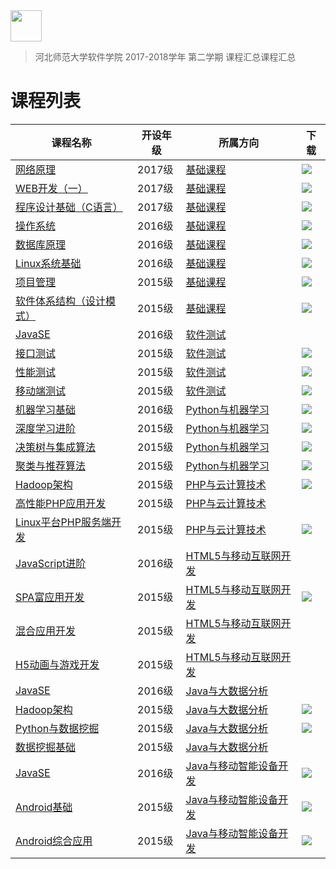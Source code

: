 <img src="./image/logo.png" height="50" /> 

> 河北师范大学软件学院 2017-2018学年 第二学期 课程汇总课程汇总

# 课程列表

|课程名称|开设年级|所属方向|下载|
|-------|-------|-------|-------|
|[网络原理](https://github.com/edu2act/course-NetWork/tree/2017-2018-2st)|2017级|[基础课程](./courses/基础课程)|[![](https://img.shields.io/badge/term-2017--2018--2st-blue.svg)](https://github.com/edu2act/course-NetWork/releases/tag/2017-2018-2st)|
|[WEB开发（一）](https://github.com/edu2act/course-web1/tree/2017-2018-2st)|2017级|[基础课程](./courses/基础课程)|[![](https://img.shields.io/badge/term-2017--2018--2st-blue.svg)](https://github.com/edu2act/course-web1/releases/tag/2017-2018-2st)|
|[程序设计基础（C语言）](https://github.com/edu2act/course-C/tree/2017-2018-2st)|2017级|[基础课程](./courses/基础课程)|[![](https://img.shields.io/badge/term-2017--2018--2st-blue.svg)](https://github.com/edu2act/course-C/releases/tag/2017-2018-2st)|
|[操作系统](https://github.com/edu2act/course-OS/tree/2017-2018-2st)|2016级|[基础课程](./courses/基础课程)|[![](https://img.shields.io/badge/term-2017--2018--2st-blue.svg)](https://github.com/edu2act/course-C/releases/tag/2017-2018-2st)|
|[数据库原理](https://github.com/edu2act/course-DataBase/tree/2017-2018-2st)|2016级|[基础课程](./courses/基础课程)|[![](https://img.shields.io/badge/term-2017--2018--2st-blue.svg)](https://github.com/edu2act/course-DataBase/releases/tag/2017-2018-2st)|
|[Linux系统基础](https://github.com/edu2act/course-linux-system/tree/2017-2018-2st)|2016级|[基础课程](./courses/基础课程)|[![](https://img.shields.io/badge/term-2017--2018--2st-blue.svg)](https://github.com/edu2act/course-linux-system/releases/tag/2017-2018-2st)|
|[项目管理](https://github.com/edu2act/course-IT-Project-Management/tree/2017-2018-2st)|2015级|[基础课程](./courses/基础课程)|[![](https://img.shields.io/badge/term-2017--2018--2st-blue.svg)](https://github.com/edu2act/course-IT-Project-Management/releases/tag/2017-2018-2st)|
|[软件体系结构（设计模式）](https://github.com/edu2act/course-Software-architecture/tree/2017-2018-2st)|2015级|[基础课程](./courses/基础课程)|[![](https://img.shields.io/badge/term-2017--2018--2st-blue.svg)](https://github.com/edu2act/course-Software-architecture/releases/tag/2017-2018-2st)|
|[JavaSE](https://github.com/edu2act/course-JavaSE-test/)|2016级|[软件测试](./courses/软件测试)||
|[接口测试](https://github.com/edu2act/course-interface-testing/tree/2017-2018-2st)|2015级|[软件测试](./courses/软件测试)|[![](https://img.shields.io/badge/term-2017--2018--2st-blue.svg)](https://github.com/edu2act/course-interface-testing/releases/tag/2017-2018-2st)|
|[性能测试](https://github.com/edu2act/course-Load-Testing/tree/2017-2018-2st)|2015级|[软件测试](./courses/软件测试)|[![](https://img.shields.io/badge/term-2017--2018--2st-blue.svg)](https://github.com/edu2act/course-Load-Testing/releases/tag/2017-2018-2st)|
|[移动端测试](https://github.com/edu2act/course-APP-Testing/tree/2017-2018-2st)|2015级|[软件测试](./courses/软件测试)|[![](https://img.shields.io/badge/term-2017--2018--2st-blue.svg)](https://github.com/edu2act/course-APP-Testing/releases/tag/2017-2018-2st)|
|[机器学习基础](https://github.com/edu2act/course-machine-learning-foundation/tree/2017-2018-2st)|2016级|[Python与机器学习](./courses/Python与机器学习)|[![](https://img.shields.io/badge/term-2017--2018--2st-blue.svg)](https://github.com/edu2act/course-machine-learning-foundation/releases/tag/2017-2018-2st)|
|[深度学习进阶](https://github.com/edu2act/course-deep-learning-advanced/tree/2017-2018-2st)|2015级|[Python与机器学习](./courses/Python与机器学习)|[![](https://img.shields.io/badge/term-2017--2018--2st-blue.svg)](https://github.com/edu2act/course-deep-learning-advanced/releases/tag/2017-2018-2st)|
|[决策树与集成算法](https://github.com/edu2act/course-decision-tree/tree/2017-2018-2st)|2015级|[Python与机器学习](./courses/Python与机器学习)|[![](https://img.shields.io/badge/term-2017--2018--2st-blue.svg)](https://github.com/edu2act/course-decision-tree/releases/tag/2017-2018-2st)|
|[聚类与推荐算法](https://github.com/edu2act/course-RecSys/tree/2017-2018-2st)|2015级|[Python与机器学习](./courses/Python与机器学习)|[![](https://img.shields.io/badge/term-2017--2018--2st-blue.svg)](https://github.com/edu2act/course-RecSys/releases/tag/2017-2018-2st)|
|[Hadoop架构](https://github.com/edu2act/course-Hadoop/tree/2017-2018-2st)|2015级|[PHP与云计算技术](./courses/PHP与云计算技术)|[![](https://img.shields.io/badge/term-2017--2018--2st-blue.svg)](https://github.com/edu2act/course-Hadoop/releases/tag/2017-2018-2st)|
|[高性能PHP应用开发](https://github.com/edu2act/course-php-hign-performance/)|2015级|[PHP与云计算技术](./courses/PHP与云计算技术)||
|[Linux平台PHP服务端开发](https://github.com/edu2act/course-php-serverside-development-on-linux/tree/2017-2018-2st)|2015级|[PHP与云计算技术](./courses/PHP与云计算技术)|[![](https://img.shields.io/badge/term-2017--2018--2st-blue.svg)](https://github.com/edu2act/course-php-serverside-development-on-linux/releases/tag/2017-2018-2st)|
|[JavaScript进阶](https://github.com/edu2act/course-javascript-advanced)|2016级|[HTML5与移动互联网开发](./courses/HTML5与移动互联网开发)||
|[SPA富应用开发](https://github.com/edu2act/course-spa/tree/2017-2018-2st)|2015级|[HTML5与移动互联网开发](./courses/HTML5与移动互联网开发)|[![](https://img.shields.io/badge/term-2017--2018--2st-blue.svg)](https://github.com/edu2act/course-spa/releases/tag/2017-2018-2st)|
|[混合应用开发](https://github.com/edu2act/course-hybrid-app-development)|2015级|[HTML5与移动互联网开发](./courses/HTML5与移动互联网开发)||
|[H5动画与游戏开发](https://github.com/edu2act/course-H5-Animation-and-Game-Development)|2015级|[HTML5与移动互联网开发](./courses/HTML5与移动互联网开发)||
|[JavaSE](https://github.com/edu2act/course-javase-bigdata)|2016级|[Java与大数据分析](./courses/Java与大数据分析)||
|[Hadoop架构](https://github.com/edu2act/course-Hadoop/tree/2017-2018-2st)|2015级|[Java与大数据分析](./courses/Java与大数据分析)|[![](https://img.shields.io/badge/term-2017--2018--2st-blue.svg)](https://github.com/edu2act/course-Hadoop/releases/tag/2017-2018-2st)|
|[Python与数据挖掘](https://github.com/edu2act/course-Python/tree/2017-2018-2st)|2015级|[Java与大数据分析](./courses/Java与大数据分析)|[![](https://img.shields.io/badge/term-2017--2018--2st-blue.svg)](https://github.com/edu2act/course-Python/releases/tag/2017-2018-2st)|
|[数据挖掘基础](https://github.com/edu2act/course-Fundamentals-of-data-mining)|2015级|[Java与大数据分析](./courses/Java与大数据分析)||
|[JavaSE](https://github.com/edu2act/course-JavaSE-Android/tree/2017-2018-2st)|2016级|[Java与移动智能设备开发](./courses/Java与移动智能设备开发)|[![](https://img.shields.io/badge/term-2017--2018--2st-blue.svg)](https://github.com/edu2act/course-JavaSE-Android/releases/tag/2017-2018-2st)|
|[Android基础](https://github.com/edu2act/course-android/tree/2017-2018-2st)|2015级|[Java与移动智能设备开发](./courses/Java与移动智能设备开发)|[![](https://img.shields.io/badge/term-2017--2018--2st-blue.svg)](https://github.com/edu2act/course-android/releases/tag/2017-2018-2st)|
|[Android综合应用](https://github.com/edu2act/course-Android-Integrated-Application/tree/2017-2018-2st)|2015级|[Java与移动智能设备开发](./courses/Java与移动智能设备开发)|[![](https://img.shields.io/badge/term-2017--2018--2st-blue.svg)](https://github.com/edu2act/course-Android-Integrated-Application/releases/tag/2017-2018-2st)|

